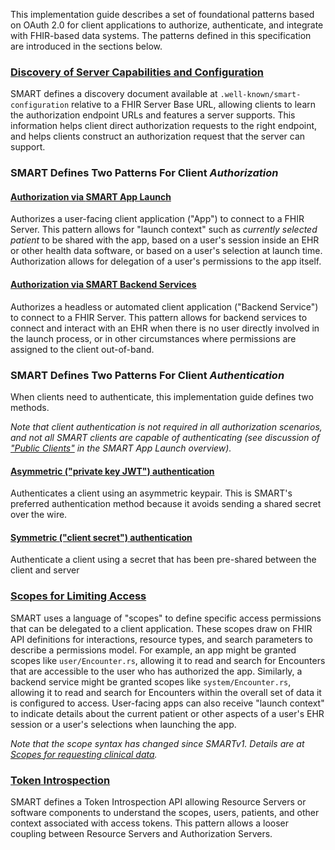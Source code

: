 This implementation guide describes a set of foundational patterns based on OAuth 2.0 for client applications to authorize, authenticate, and integrate with FHIR-based data systems. The patterns defined in this specification are introduced in the sections below.

### [Discovery of Server Capabilities and Configuration](conformance.html)

SMART defines a discovery document available at `.well-known/smart-configuration` relative to a FHIR Server Base URL, allowing clients to learn the authorization endpoint URLs and features a server supports. This information helps client direct authorization requests to the right endpoint, and helps clients construct an authorization request that the server can support.

### SMART Defines Two Patterns For Client *Authorization*

#### [Authorization via **SMART App Launch**](app-launch.html)

Authorizes a user-facing client application ("App") to connect to a FHIR Server. This pattern allows for "launch context" such as *currently selected patient* to be shared with the app, based on a user's session inside an EHR or other health data software, or based on a user's selection at launch time. Authorization allows for delegation of a user's permissions to the app itself. 

#### [Authorization via **SMART Backend Services**](backend-services.html)

Authorizes a headless or automated client application ("Backend Service") to connect to a FHIR Server. This pattern allows for backend services to connect and interact with an EHR when there is no user directly involved in the launch process, or in other circumstances where permissions are assigned to the client out-of-band.

### SMART Defines Two Patterns For Client *Authentication*

When clients need to authenticate, this implementation guide defines two methods.

*Note that client authentication is not required in all authorization scenarios, and not all SMART clients are capable of authenticating (see discussion of ["Public Clients"](app-launch.html#support-for-public-and-confidential-apps) in the SMART App Launch overview).*

#### **[Asymmetric ("private key JWT") authentication](client-confidential-asymmetric.html)**

Authenticates a client using an asymmetric keypair. This is SMART's preferred authentication method because it avoids sending a shared secret over the wire.


#### **[Symmetric ("client secret") authentication](client-confidential-symmetric.html)**

Authenticate a client using a secret that has been pre-shared between the client and server


### [Scopes for Limiting Access](scopes-and-launch-context.html)

SMART uses a language of "scopes" to define specific access permissions that can be delegated to a client application. These scopes draw on FHIR API definitions for interactions, resource types, and search parameters to describe a permissions model. For example, an app might be granted scopes like `user/Encounter.rs`, allowing it to read and search for Encounters that are accessible to the user who has authorized the app. Similarly, a backend service might be granted scopes like `system/Encounter.rs`, allowing it to read and search for Encounters within the overall set of data it is configured to access. User-facing apps can also receive "launch context" to indicate details about the current patient or other aspects of a user's EHR session or a user's selections when launching the app.

*Note that the scope syntax has changed since SMARTv1. Details are at [Scopes for requesting clinical data](scopes-and-launch-context.html#scopes-for-requesting-clinical-data).*

### [Token Introspection](token-introspection.html)

SMART defines a Token Introspection API allowing Resource Servers or software components to understand the scopes, users, patients, and other context associated with access tokens. This pattern allows a looser coupling between Resource Servers and Authorization Servers.

